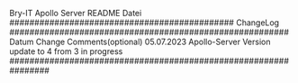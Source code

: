 Bry-IT Apollo Server README Datei
#############################################
ChangeLog
########################################################
Datum		Change					Comments(optional)
05.07.2023  Apollo-Server Version update to 4 from 3 in progress
################################################################
